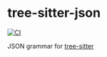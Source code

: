 # tree-sitter-json

[![CI](https://github.com/tree-sitter/tree-sitter-json/actions/workflows/ci.yml/badge.svg)](https://github.com/tree-sitter/tree-sitter-json/actions/workflows/ci.yml)

JSON grammar for [tree-sitter](https://github.com/tree-sitter/tree-sitter)
